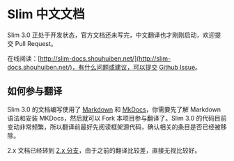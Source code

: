 # Slim 中文文档

Slim 3.0 正处于开发状态，官方文档还未写完，中文翻译也才刚刚启动，欢迎提交 Pull Request。

在线阅读：[http://slim-docs.shouhuiben.net/](http://slim-docs.shouhuiben.net/)，有什么问题或建议，可以提交 [Github Issue](https://github.com/zither/slim-chinese-documentation/issues/new)。

## 如何参与翻译

Slim 3.0 的文档编写使用了 [Markdown](http://wowubuntu.com/markdown/) 和 [MkDocs](http://www.mkdocs.org/)，你需要先了解 Markdown 语法和安装 MKDocs，然后就可以 Fork 本项目参与翻译了。Slim 3.0 的代码目前变动非常频繁，所以翻译前最好先阅读框架源代码，确认相关的条目是否已经被移除。

2.x 文档已经转到 [2.x 分支](https://github.com/zither/slim-chinese-documentation/tree/2.x)，由于之前的翻译比较差，直接无视比较好。
